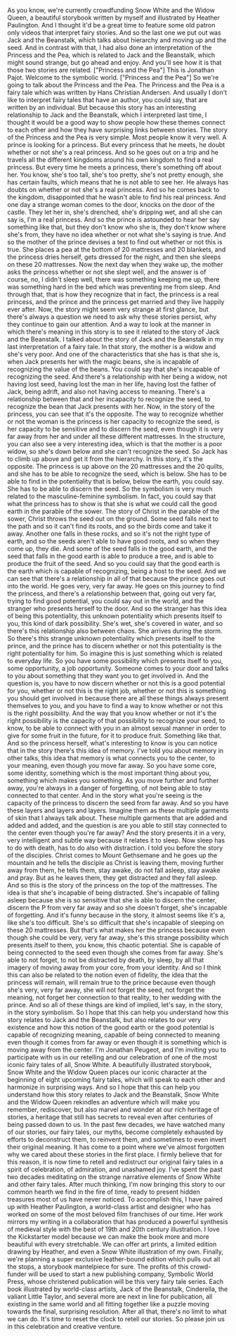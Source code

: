  As you know, we're currently crowdfunding Snow White and the Widow Queen, a beautiful storybook written by myself and illustrated by Heather Paulington. And I thought it'd be a great time to feature some old patron only videos that interpret fairy stories. And so the last one we put out was Jack and the Beanstalk, which talks about hierarchy and moving up and the seed. And in contrast with that, I had also done an interpretation of the Princess and the Pea, which is related to Jack and the Beanstalk, which might sound strange, but go ahead and enjoy. And you'll see how it is that those two stories are related. ["Princess and the Pea"] This is Jonathan Pajot. Welcome to the symbolic world. ["Princess and the Pea"] So we're going to talk about the Princess and the Pea. The Princess and the Pea is a fairy tale which was written by Hans Christian Andersen. And usually I don't like to interpret fairy tales that have an author, you could say, that are written by an individual. But because this story has an interesting relationship to Jack and the Beanstalk, which I interpreted last time, I thought it would be a good way to show people how these themes connect to each other and how they have surprising links between stories. The story of the Princess and the Pea is very simple. Most people know it very well. A prince is looking for a princess. But every princess that he meets, he doubt whether or not she's a real princess. And so he goes out on a trip and he travels all the different kingdoms around his own kingdom to find a real princess. But every time he meets a princess, there's something off about her. You know, she's too tall, she's too pretty, she's not pretty enough, she has certain faults, which means that he is not able to see her. He always has doubts on whether or not she's a real princess. And so he comes back to the kingdom, disappointed that he wasn't able to find his real princess. And one day a strange woman comes to the door, knocks on the door of the castle. They let her in, she's drenched, she's dripping wet, and all she can say is, I'm a real princess. And so the prince is astounded to hear her say something like that, but they don't know who she is, they don't know where she's from, they have no idea whether or not what she's saying is true. And so the mother of the prince devises a test to find out whether or not this is true. She places a pea at the bottom of 20 mattresses and 20 blankets, and the princess dries herself, gets dressed for the night, and then she sleeps on these 20 mattresses. Now the next day when they wake up, the mother asks the princess whether or not she slept well, and the answer is of course, no, I didn't sleep well, there was something keeping me up, there was something hard in the bed which was preventing me from sleep. And through that, that is how they recognize that in fact, the princess is a real princess, and the prince and the princess get married and they live happily ever after. Now, the story might seem very strange at first glance, but there's always a question we need to ask why these stories persist, why they continue to gain our attention. And a way to look at the manner in which there's meaning in this story is to see it related to the story of Jack and the Beanstalk. I talked about the story of Jack and the Beanstalk in my last interpretation of a fairy tale. In that story, the mother is a widow and she's very poor. And one of the characteristics that she has is that she is, when Jack presents her with the magic beans, she is incapable of recognizing the value of the beans. You could say that she's incapable of recognizing the seed. And there's a relationship with her being a widow, not having lost seed, having lost the man in her life, having lost the father of Jack, being adrift, and also not having access to meaning. There's a relationship between that and her incapacity to recognize the seed, to recognize the bean that Jack presents with her. Now, in the story of the princess, you can see that it's the opposite. The way to recognize whether or not the woman is the princess is her capacity to recognize the seed, is her capacity to be sensitive and to discern the seed, even though it is very far away from her and under all these different mattresses. In the structure, you can also see a very interesting idea, which is that the mother is a poor widow, so she's down below and she can't recognize the seed. So Jack has to climb up above and get it from the hierarchy. In this story, it's the opposite. The princess is up above on the 20 mattresses and the 20 quilts, and she has to be able to recognize the seed, which is below. She has to be able to find in the potentiality that is below, below the earth, you could say. She has to be able to discern the seed. So the symbolism is very much related to the masculine-feminine symbolism. In fact, you could say that what the princess has to show is that she is what we could call the good earth in the parable of the sower. The story of Christ in the parable of the sower, Christ throws the seed out on the ground. Some seed falls next to the path and so it can't find its roots, and so the birds come and take it away. Another one falls in these rocks, and so it's not the right type of earth, and so the seeds aren't able to have good roots, and so when they come up, they die. And some of the seed falls in the good earth, and the seed that falls in the good earth is able to produce a tree, and is able to produce the fruit of the seed. And so you could say that the good earth is the earth which is capable of recognizing, being a host to the seed. And we can see that there's a relationship in all of that because the prince goes out into the world. He goes very, very far away. He goes on this journey to find the princess, and there's a relationship between that, going out very far, trying to find good potential, you could say out in the world, and the stranger who presents herself to the door. And so the stranger has this idea of being this potentiality, this unknown potentiality which presents itself to you, this kind of dark possibility. She's wet, she's covered in water, and so there's this relationship also between chaos. She arrives during the storm. So there's this strange unknown potentiality which presents itself to the prince, and the prince has to discern whether or not this potentiality is the right potentiality for him. So imagine this is just something which is related to everyday life. So you have some possibility which presents itself to you, some opportunity, a job opportunity. Someone comes to your door and talks to you about something that they want you to get involved in. And the question is, you have to now discern whether or not this is a good potential for you, whether or not this is the right job, whether or not this is something you should get involved in because there are all these things always present themselves to you, and you have to find a way to know whether or not this is the right possibility. And the way that you know whether or not it's the right possibility is the capacity of that possibility to recognize your seed, to know, to be able to connect with you in an almost sexual manner in order to give for some fruit in the future, for it to produce fruit. Something like that. And so the princess herself, what's interesting to know is you can notice that in the story there's this idea of memory. I've told you about memory in other talks, this idea that memory is what connects you to the center, to your meaning, even though you move far away. So you have some core, some identity, something which is the most important thing about you, something which makes you something. As you move further and further away, you're always in a danger of forgetting, of not being able to stay connected to that center. And in the story what you're seeing is the capacity of the princess to discern the seed from far away. And so you have these layers and layers and layers. Imagine them as these multiple garments of skin that I always talk about. These multiple garments that are added and added and added, and the question is are you able to still stay connected to the center even though you're far away? And the story presents it in a very, very intelligent and subtle way because it relates it to sleep. Now sleep has to do with death, has to do also with distraction. I told you before the story of the disciples. Christ comes to Mount Gethsemane and he goes up the mountain and he tells the disciple as Christ is leaving them, moving further away from them, he tells them, stay awake, do not fall asleep, stay awake and pray. But as he leaves them, they get distracted and they fall asleep. And so this is the story of the princess on the top of the mattresses. The idea is that she's incapable of being distracted. She's incapable of falling asleep because she is so sensitive that she is able to discern the center, discern the P from very far away and so she doesn't forget, she's incapable of forgetting. And it's funny because in the story, it almost seems like it's a, like she's too difficult. She's so difficult that she's incapable of sleeping on these 20 mattresses. But that's what makes her the princess because even though she could be very, very far away, she's this strange possibility which presents itself to them, you know, this chaotic potential. She is capable of being connected to the seed even though she comes from far away. She's able to not forget, to not be distracted by death, by sleep, by all that imagery of moving away from your core, from your identity. And so I think this can also be related to the notion even of fidelity, the idea that the princess will remain, will remain true to the prince because even though she's very, very far away, she will not forget the seed, not forget the meaning, not forget her connection to that reality, to her wedding with the prince. And so all of these things are kind of implied, let's say, in the story, in the story symbolism. So I hope that this can help you understand how this story relates to Jack and the Beanstalk, but also relates to our very existence and how this notion of the good earth or the good potential is capable of recognizing meaning, capable of being connected to meaning even though it comes from far away or even though it is something which is moving away from the center. I'm Jonathan Peugeot, and I'm inviting you to participate with us in our retelling and our celebration of one of the most iconic fairy tales of all, Snow White. A beautifully illustrated storybook, Snow White and the Widow Queen places our iconic character at the beginning of eight upcoming fairy tales, which will speak to each other and harmonize in surprising ways. And so I hope that this can help you understand how this story relates to Jack and the Beanstalk, Snow White and the Widow Queen rekindles an adventure which will make you remember, rediscover, but also marvel and wonder at our rich heritage of stories, a heritage that still has secrets to reveal even after centuries of being passed down to us. In the past few decades, we have watched many of our stories, our fairy tales, our myths, become completely exhausted by efforts to deconstruct them, to reinvent them, and sometimes to even invert their original meaning. It has come to a point where we've almost forgotten why we cared about these stories in the first place. I firmly believe that for this reason, it is now time to retell and redistruct our original fairy tales in a spirit of celebration, of admiration, and unashamed joy. I've spent the past two decades meditating on the strange narrative elements of Snow White and other fairy tales. After much thinking, I'm now bringing this story to our common hearth we find in the fire of time, ready to present hidden treasures most of us have never noticed. To accomplish this, I have paired up with Heather Paulington, a world-class artist and designer who has worked on some of the most beloved film franchises of our time. Her work mirrors my writing in a collaboration that has produced a powerful synthesis of medieval style with the best of 19th and 20th century illustration. I love the Kickstarter model because we can make the book more and more beautiful with every stretchable. We can offer art prints, a limited edition drawing by Heather, and even a Snow White illustration of my own. Finally, we're planning a super exclusive leather-bound edition which pulls out all the stops, a storybook mantelpiece for sure. The profits of this crowd-funder will be used to start a new publishing company, Symbolic World Press, whose christened publication will be this very fairy tale series. Each book illustrated by world-class artists, Jack of the Beanstalk, Cinderella, the valiant Little Taylor, and several more are next in line for publication, all existing in the same world and all fitting together like a puzzle moving towards the final, surprising resolution. After all that, there's no limit to what we can do. It's time to reset the clock to retell our stories. So please join us in this celebration and creative venture.